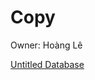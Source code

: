 # Copy

Owner: Hoàng Lê

[Untitled Database](Copy%201ae2115c06c4455ca636a74f9495e007/Untitled%20Database%20b507af593e5247d08fefe7245bfa0ea1.csv)
